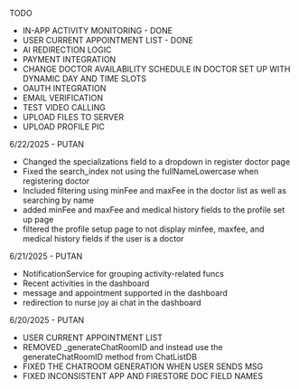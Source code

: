 TODO
- IN-APP ACTIVITY MONITORING - DONE
- USER CURRENT APPOINTMENT LIST - DONE
- AI REDIRECTION LOGIC
- PAYMENT INTEGRATION
- CHANGE DOCTOR AVAILABILITY SCHEDULE IN DOCTOR SET UP WITH DYNAMIC DAY AND TIME SLOTS
- OAUTH INTEGRATION
- EMAIL VERIFICATION
- TEST VIDEO CALLING
- UPLOAD FILES TO SERVER
- UPLOAD PROFILE PIC


6/22/2025 - PUTAN
- Changed the specializations field to a dropdown in register doctor page
- Fixed the search_index not using the fullNameLowercase when registering doctor
- Included filtering using minFee and maxFee in the doctor list as well as searching by name
- added minFee and maxFee and medical history fields to the profile set up page
- filtered the profile setup page to not display minfee, maxfee, and medical history fields if the user is a doctor

6/21/2025 - PUTAN
- NotificationService for grouping activity-related funcs
- Recent activities in the dashboard
- message and appointment supported in the dashboard
- redirection to nurse joy ai chat in the dashboard

6/20/2025 - PUTAN
- USER CURRENT APPOINTMENT LIST
- REMOVED _generateChatRoomID and instead use the generateChatRoomID method from ChatListDB
- FIXED THE CHATROOM GENERATION WHEN USER SENDS MSG
- FIXED INCONSISTENT APP AND FIRESTORE DOC FIELD NAMES

